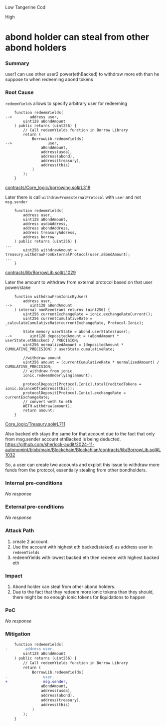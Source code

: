 Low Tangerine Cod

High

# abond holder can steal from other abond holders

### Summary

user1 can use other user2 power(ethBacked) to withdraw more eth than he suppose to when redeeming abond tokens

### Root Cause

`redeemYields` allows to specify arbitrary user for redeeming
```solidity
    function redeemYields(
-->        address user,
        uint128 aBondAmount
    ) public returns (uint256) {
        // Call redeemYields function in Borrow Library
        return (
            BorrowLib.redeemYields(
-->                user,
                aBondAmount,
                address(usda),
                address(abond),
                address(treasury),
                address(this)
            )
        );
    }
```
[contracts/Core_logic/borrowing.sol#L318](https://github.com/sherlock-audit/2024-11-autonomint/blob/main/Blockchain/Blockchian/contracts/Core_logic/borrowing.sol#L318)

Later there is call `withdrawFromExternalProtocol` with `user` and not `msg.sender`

```solidity
    function redeemYields(
        address user,
        uint128 aBondAmount,
        address usdaAddress,
        address abondAddress,
        address treasuryAddress,
        address borrow
    ) public returns (uint256) {
...
        uint256 withdrawAmount = treasury.withdrawFromExternalProtocol(user,aBondAmount);
...
    }

```
[contracts/lib/BorrowLib.sol#L1029](https://github.com/sherlock-audit/2024-11-autonomint/blob/main/Blockchain/Blockchian/contracts/lib/BorrowLib.sol#L1029)

Later the amount to withdraw from external protocol based on that user power/stake
```solidity
    function withdrawFromIonicByUser(
        address user,
-->        uint128 aBondAmount
    ) internal nonReentrant returns (uint256) {
        uint256 currentExchangeRate = ionic.exchangeRateCurrent();
        uint256 currentCumulativeRate = _calculateCumulativeRate(currentExchangeRate, Protocol.Ionic);

        State memory userState = abond.userStates(user);
-->        uint128 depositedAmount = (aBondAmount * userState.ethBacked) / PRECISION;
        uint256 normalizedAmount = (depositedAmount * CUMULATIVE_PRECISION) / userState.cumulativeRate;

        //withdraw amount
        uint256 amount = (currentCumulativeRate * normalizedAmount) / CUMULATIVE_PRECISION;
        // withdraw from ionic
        ionic.redeemUnderlying(amount);

        protocolDeposit[Protocol.Ionic].totalCreditedTokens = ionic.balanceOf(address(this));
        protocolDeposit[Protocol.Ionic].exchangeRate = currentExchangeRate;
        // convert weth to eth
        WETH.withdraw(amount);
        return amount;
    }
```
[Core_logic/Treasury.sol#L711](https://github.com/sherlock-audit/2024-11-autonomint/blob/main/Blockchain/Blockchian/contracts/Core_logic/Treasury.sol#L711)

Also backed eth stays the same for that account due to the fact that only from msg.sender account ethBacked is being deducted.
https://github.com/sherlock-audit/2024-11-autonomint/blob/main/Blockchain/Blockchian/contracts/lib/BorrowLib.sol#L1032

So, a user can create two accounts and exploit this issue to withdraw more funds from the protocol, essentially stealing from other bondholders.

### Internal pre-conditions

_No response_

### External pre-conditions

_No response_

### Attack Path

1. create 2 account. 
2. Use the account with highest eth backed(staked) as address user in `redeemYields`
3. redeemYields with lowest backed eth then redeem with highest backed eth


### Impact

1. Abond holder can steal from other abond holders.
2. Due to the fact that they redeem more ionic tokens than they should, there might be no enough ionic tokens for liquidations to happen 

### PoC

_No response_

### Mitigation

```diff
    function redeemYields(
-        address user,
        uint128 aBondAmount
    ) public returns (uint256) {
        // Call redeemYields function in Borrow Library
        return (
            BorrowLib.redeemYields(
-                user,
+                msg.sender,
                aBondAmount,
                address(usda),
                address(abond),
                address(treasury),
                address(this)
            )
        );
    }
```